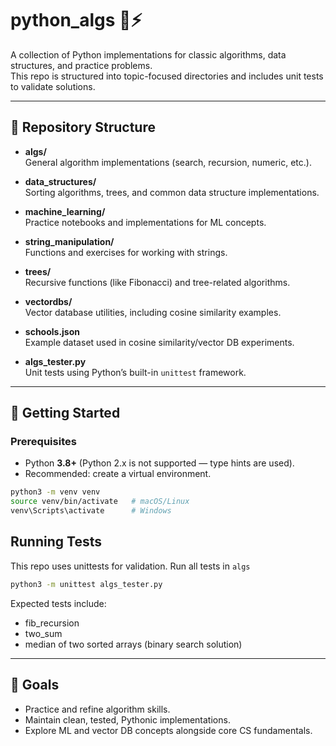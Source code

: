# python_algs 🐍⚡

A collection of Python implementations for classic algorithms, data structures, and practice problems.  
This repo is structured into topic-focused directories and includes unit tests to validate solutions.

---

## 📂 Repository Structure

- **algs/**  
  General algorithm implementations (search, recursion, numeric, etc.).

- **data_structures/**  
  Sorting algorithms, trees, and common data structure implementations.

- **machine_learning/**  
  Practice notebooks and implementations for ML concepts.

- **string_manipulation/**  
  Functions and exercises for working with strings.

- **trees/**  
  Recursive functions (like Fibonacci) and tree-related algorithms.

- **vectordbs/**  
  Vector database utilities, including cosine similarity examples.

- **schools.json**  
  Example dataset used in cosine similarity/vector DB experiments.

- **algs_tester.py**  
  Unit tests using Python’s built-in `unittest` framework.

---

## 🚀 Getting Started

### Prerequisites
- Python **3.8+** (Python 2.x is not supported — type hints are used).
- Recommended: create a virtual environment.

```bash
python3 -m venv venv
source venv/bin/activate   # macOS/Linux
venv\Scripts\activate      # Windows
```

## Running Tests
This repo uses unittests for validation.
Run all tests in `algs`
```bash
python3 -m unittest algs_tester.py
```
Expected tests include:
* fib_recursion
* two_sum
* median of two sorted arrays (binary search solution)

---

## 🎯 Goals

* Practice and refine algorithm skills.
* Maintain clean, tested, Pythonic implementations.
* Explore ML and vector DB concepts alongside core CS fundamentals.
